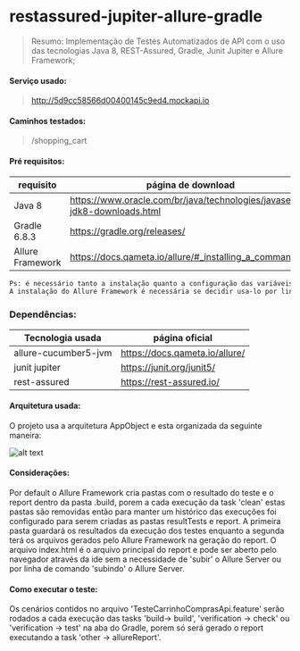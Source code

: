 # restassured-jupiter-allure-gradle
> Resumo:
> Implementação de Testes Automatizados de API com o uso das tecnologias Java 8, REST-Assured, Gradle, Junit Jupiter e Allure Framework;

#### Serviço usado:
> http://5d9cc58566d00400145c9ed4.mockapi.io
#### Caminhos testados:
> /shopping_cart

#### Pré requisitos:
| requisito        | página de download |
| ------           | ------ |
| Java 8           | https://www.oracle.com/br/java/technologies/javase-jdk8-downloads.html |
| Gradle 6.8.3     | https://gradle.org/releases/ |
| Allure Framework | https://docs.qameta.io/allure/#_installing_a_commandline
```sh
Ps: é necessário tanto a instalação quanto a configuração das variáveis de ambiente tanto do Java, a quanto do Gradle. 
A instalação do Allure Framework é necessária se decidir usa-lo por linha de comando e/ou não tiver a pasta .allure no projeto. 
```

### Dependências:
| Tecnologia usada     | página oficial |
| ------               | ------ |
| allure-cucumber5-jvm | https://docs.qameta.io/allure/ |
| junit jupiter        | https://junit.org/junit5/ |
| rest-assured         | https://rest-assured.io/ |

#### Arquitetura usada:
O projeto usa a arquitetura AppObject e esta organizada da seguinte maneira:

![alt text](https://user-images.githubusercontent.com/80764831/113803586-34ce6580-9733-11eb-9056-f09a7b88cc44.png)

#### Considerações:
Por default o Allure Framework cria pastas com o resultado do teste e o report dentro da pasta .build, 
porem a cada execução da task 'clean' estas pastas são removidas então para manter um histórico das execuções
foi configurado para serem criadas as pastas resultTests e report. 
A primeira pasta guardará os resultados da execução dos testes enquanto a segunda terá os arquivos gerados pelo 
Allure Framework na geração do report. 
O arquivo index.html é o arquivo principal do report e pode ser aberto pelo navegador através da ide sem a necessidade 
de 'subir' o Allure Server ou por linha de comando 'subindo' o Allure Server.  

#### Como executar o teste:
Os cenários contidos no arquivo 'TesteCarrinhoComprasApi.feature' serão rodados a cada execução das 
tasks 'build-> build', 'verification -> check' ou 'verification -> test' na aba do Gradle, 
porem só será gerado o report executando a task 'other -> allureReport'.




